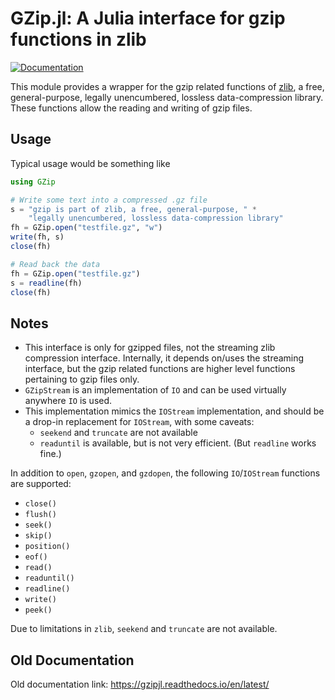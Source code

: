 # GZip.jl: A Julia interface for gzip functions in zlib

[![Documentation](https://img.shields.io/badge/docs-dev-blue.svg)](https://juliaio.github.io/GZip.jl/dev)

This module provides a wrapper for the gzip related functions of
[zlib](http://zlib.net), a free, general-purpose, legally
unencumbered, lossless data-compression library. These functions
allow the reading and writing of gzip files.

Usage
-----

Typical usage would be something like

```julia
using GZip

# Write some text into a compressed .gz file
s = "gzip is part of zlib, a free, general-purpose, " *
    "legally unencumbered, lossless data-compression library"
fh = GZip.open("testfile.gz", "w")
write(fh, s)
close(fh)

# Read back the data
fh = GZip.open("testfile.gz")
s = readline(fh)
close(fh)
```

## Notes

-   This interface is only for gzipped files, not the streaming zlib compression interface. Internally, it depends on/uses the streaming interface, but the gzip related functions are higher level functions pertaining to gzip files only.                                            
-   `GZipStream` is an implementation of `IO` and can be used virtually anywhere `IO` is used.
-   This implementation mimics the `IOStream` implementation, and should be a drop-in replacement for `IOStream`, with some caveats:
    -   `seekend` and `truncate` are not available
    -   `readuntil` is available, but is not very efficient. (But `readline` works fine.)                        
                                                                                                                 
In addition to `open`, `gzopen`, and `gzdopen`, the following `IO`/`IOStream` functions are supported:                 
-   `close()`                                                                                                    
-   `flush()`                                                                                                    
-   `seek()`                                                                                                     
-   `skip()`                                                                                                     
-   `position()`                                                                                                 
-   `eof()`                                                                                                      
-   `read()`                                                                                                     
-   `readuntil()`                                                                                                
-   `readline()`                                                                                                 
-   `write()`                                                                                                    
-   `peek()`                                                                                                     
                                                                                                                 
Due to limitations in `zlib`, `seekend` and `truncate` are not available.                              

## Old Documentation

Old documentation link: https://gzipjl.readthedocs.io/en/latest/
